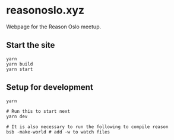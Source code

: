 # reasonoslo.xyz

Webpage for the Reason Oslo meetup.

## Start the site

```shell
yarn
yarn build
yarn start
```

## Setup for development

```shell
yarn

# Run this to start next
yarn dev

# It is also necessary to run the following to compile reason
bsb -make-world # add -w to watch files

```
